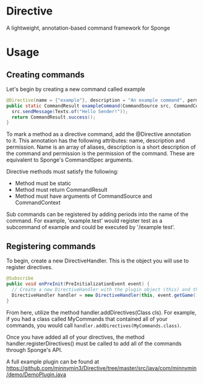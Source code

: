 # Directive
A lightweight, annotation-based command framework for Sponge

# Usage
## Creating commands

Let's begin by creating a new command called example

```java
@Directive(name = {"example"}, description = "An example command", permission = "my.example.command")
public static CommandResult exampleCommand(CommandSource src, CommandContext args) {
  src.sendMessage(Texts.of("Hello Sender!"));
  return CommandResult.success();
}
```

To mark a method as a directive command, add the @Directive annotation to it.
This annotation has the following attributes: name, description and permission.
Name is an array of aliases, description is a short description of the command
and permission is the permission of the command. These are equivalent to Sponge's
CommandSpec arguments.

Directive methods must satisfy the following:
- Method must be static
- Method must return CommandResult
- Method must have arguments of CommandSource and CommandContext

Sub commands can be registered by adding periods into the name of the command.
For example, 'example.test' would register test as a subcommand of example and
could be executed by '/example test'.

## Registering commands

To begin, create a new DirectiveHandler. This is the object you will use to
register directives.

```java
@Subscribe
public void onPreInit(PreInitializationEvent event) {
  // Create a new DirectiveHandler with the plugin object (this) and the game
  DirectiveHandler handler = new DirectiveHandler(this, event.getGame());
}
```

From here, utilize the method handler.addDirectives(Class cls). For example, if
you had a class called MyCommands that contained all of your commands, you would
call ```handler.addDirectives(MyCommands.class)```.

Once you have added all of your directives, the method handler.registerDirectives()
must be called to add all of the commands through Sponge's API.

A full example plugin can be found at 
https://github.com/minnymin3/Directive/tree/master/src/java/com/minnymin/demo/DemoPlugin.java
